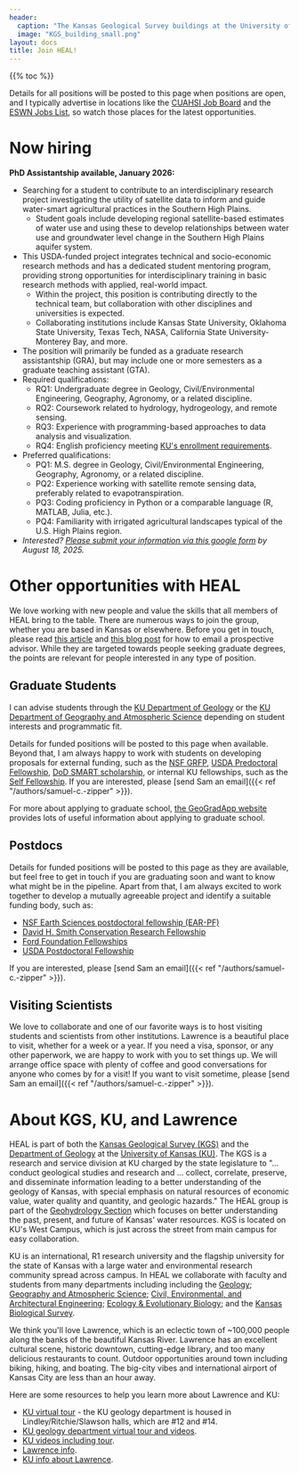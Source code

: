 ```yaml
---
header: 
  caption: "The Kansas Geological Survey buildings at the University of Kansas. Photo: KGS"
  image: "KGS_building_small.png"
layout: docs
title: Join HEAL!
---
```


{{% toc %}}

Details for all positions will be posted to this page when positions are open, and I typically advertise in locations like the [CUAHSI Job Board](https://www.cuahsi.org/job-board) and the [ESWN Jobs List](https://mailman.ucar.edu/mailman/listinfo/es_jobs_net), so watch those places for the latest opportunities.

# Now hiring

**PhD Assistantship available, January 2026:** 

 - Searching for a student to contribute to an interdisciplinary research project investigating the utility of satellite data to inform and guide water-smart agricultural practices in the Southern High Plains. 
	- Student goals include developing regional satellite-based estimates of water use and using these to develop relationships between water use and groundwater level change in the Southern High Plains aquifer system.
 - This USDA-funded project integrates technical and socio-economic research methods and has a dedicated student mentoring program, providing strong opportunities for interdisciplinary training in basic research methods with applied, real-world impact. 
	- Within the project, this position is contributing directly to the technical team, but collaboration with other disciplines and universities is expected. 
	- Collaborating institutions include Kansas State University, Oklahoma State University, Texas Tech, NASA, California State University-Monterey Bay, and more. 
 - The position will primarily be funded as a graduate research assistantship (GRA), but may include one or more semesters as a graduate teaching assistant (GTA).
 - Required qualifications:
	- RQ1: Undergraduate degree in Geology, Civil/Environmental Engineering, Geography, Agronomy, or a related discipline.
	- RQ2: Coursework related to hydrology, hydrogeology, and remote sensing.
	- RQ3: Experience with programming-based approaches to data analysis and visualization.
	- RQ4: English proficiency meeting [KU's enrollment requirements](https://gradapply.ku.edu/english-requirements).
 - Preferred qualifications:
	- PQ1: M.S. degree in Geology, Civil/Environmental Engineering, Geography, Agronomy, or a related discipline.
	- PQ2: Experience working with satellite remote sensing data, preferably related to evapotranspiration.
	- PQ3: Coding proficiency in Python or a comparable language (R, MATLAB, Julia, etc.).
	- PQ4: Familiarity with irrigated agricultural landscapes typical of the U.S. High Plains region.
 - *Interested? [Please submit your information via this google form](https://forms.gle/6DmfC44B8AhspVc89) by August 18, 2025.*


# Other opportunities with HEAL

We love working with new people and value the skills that all members of HEAL bring to the table. There are numerous ways to join the group, whether you are based in Kansas or elsewhere. Before you get in touch, please read [this article](https://www.sciencemag.org/careers/2015/05/dear-dr-neufeld) and [this blog post](https://contemplativemammoth.com/2013/04/08/so-you-want-to-go-to-grad-school-nail-the-inquiry-email/) for how to email a prospective advisor. While they are targeted towards people seeking graduate degrees, the points are relevant for people interested in any type of position.

## Graduate Students
I can advise students through the [KU Department of Geology](https://geo.ku.edu/) or the [KU Department of Geography and Atmospheric Science](https://geog.ku.edu/) depending on student interests and programmatic fit. 

Details for funded positions will be posted to this page when available. Beyond that, I am always happy to work with students on developing proposals for external funding, such as the [NSF GRFP](http://www.nsfgrfp.org/), [USDA Predoctoral Fellowship](https://nifa.usda.gov/funding-opportunity/agriculture-and-food-research-initiative-education-workforce-development), [DoD SMART scholarship](https://www.smartscholarship.org/smart), or internal KU fellowships, such as the [Self Fellowship](https://selfgraduate.ku.edu). If you are interested, please [send Sam an email]({{< ref "/authors/samuel-c.-zipper" >}}).

For more about applying to graduate school, [the GeoGradApp website](https://geogradapp.com/) provides lots of useful information about applying to graduate school.

## Postdocs
Details for funded positions will be posted to this page as they are available, but feel free to get in touch if you are graduating soon and want to know what might be in the pipeline. Apart from that, I am always excited to work together to develop a mutually agreeable project and identify a suitable funding body, such as:
 - [NSF Earth Sciences postdoctoral fellowship (EAR-PF)](https://www.nsf.gov/funding/pgm_summ.jsp?pims_id=503144)
 - [David H. Smith Conservation Research Fellowship](https://conbio.org/mini-sites/smith-fellows) 
 - [Ford Foundation Fellowships](https://sites.nationalacademies.org/PGA/FordFellowships/index.htm)
 - [USDA Postdoctoral Fellowship](https://nifa.usda.gov/funding-opportunity/agriculture-and-food-research-initiative-education-workforce-development)

If you are interested, please [send Sam an email]({{< ref "/authors/samuel-c.-zipper" >}}).

## Visiting Scientists
We love to collaborate and one of our favorite ways is to host visiting students and scientists from other institutions. Lawrence is a beautiful place to visit, whether for a week or a year. If you need a visa, sponsor, or any other paperwork, we are happy to work with you to set things up. We will arrange office space with plenty of coffee and good conversations for anyone who comes by for a visit! If you want to visit sometime, please [send Sam an email]({{< ref "/authors/samuel-c.-zipper" >}}). 

# About KGS, KU, and Lawrence 
HEAL is part of both the [Kansas Geological Survey (KGS)](http://www.kgs.ku.edu/) and the [Department of Geology](https://geo.ku.edu/) at the [University of Kansas (KU)](https://www.ku.edu/). The KGS is a research and service division at KU charged by the state legislature to "... conduct geological studies and research and ... collect, correlate, preserve, and disseminate information leading to a better understanding of the geology of Kansas, with special emphasis on natural resources of economic value, water quality and quantity, and geologic hazards." The HEAL group is part of the [Geohydrology Section](http://www.kgs.ku.edu/Hydro/hydroIndex.html) which focuses on better understanding the past, present, and future of Kansas' water resources. KGS is located on KU's West Campus, which is just across the street from main campus for easy collaboration.

KU is an international, R1 research university and the flagship university for the state of Kansas with a large water and environmental research community spread across campus. In HEAL we collaborate with faculty and students from many departments including including the [Geology](https://geo.ku.edu/); [Geography and Atmospheric Science](https://geog.ku.edu/); [Civil, Environmental, and Architectural Engineering](https://ceae.ku.edu/); [ Ecology & Evolutionary Biology](https://eeb.ku.edu/); and the [Kansas Biological Survey](http://biosurvey.ku.edu/).

We think you'll love Lawrence, which is an eclectic town of ~100,000 people along the banks of the beautiful Kansas River. Lawrence has an excellent cultural scene, historic downtown, cutting-edge library, and too many delicious restaurants to count. Outdoor opportunities around town including biking, hiking, and boating. The big-city vibes and international airport of Kansas City are less than an hour away.

Here are some resources to help you learn more about Lawrence and KU:
 - [KU virtual tour](http://ku.maps.arcgis.com/apps/MapTour/index.html?appid=95c6bb4d6707414787773dbe687fae47) - the KU geology department is housed in Lindley/Ritchie/Slawson halls, which are #12 and #14.
 - [KU geology department virtual tour and videos](https://geo.ku.edu/virtual-tour).
 - [KU videos including tour](https://www.youtube.com/playlist?list=PLt5CYCjV3zLt0aNhs45_KTL5k6xrKYzVb).
 - [Lawrence info](https://unmistakablylawrence.com/).
 - [KU info about Lawrence](https://ku.edu/about-lawrence).